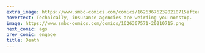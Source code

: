 ```yaml
---
extra_image: https://www.smbc-comics.com/comics/162636762320210715after.png
hovertext: Technically, insurance agencies are weirding you nonstop.
image: https://www.smbc-comics.com/comics/1626367571-20210715.png
next_comic: ags
prev_comic: engage
title: Death
---
```


